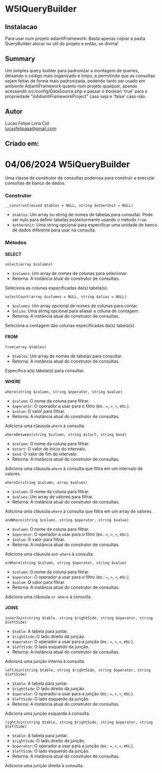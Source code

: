 # W5IQueryBuilder

## Instalacao

Para usar num projeto adiantiFramework: Basta apenas copiar a pasta QueryBuilder alocar no util do projeto e então, se divirta!  

## Summary
Um simples query builder para padronizar a montagem de queries, deixando o código mais organizado e limpo, e permitindo que as consultas sejam feitas de forma mais padronizada, podendo tanto ser usado em ambiente AdiantiFramework quanto num projeto qualquer, apenas acessando src/config/DataSource.php e passar o boolean 'true' para a propriedade "isAdiantiFrameworkProject" caso seja e 'false' caso não.


## Autor
Lucas Felipe Lima Cid  
<lucasfelipaaa@gmail.com>

## Criado em:
04/06/2024
W5iQueryBuilder
================

Uma classe de construtor de consultas poderosa para construir e executar consultas de banco de dados.

### Construtor

`__construct(mixed $tables = NULL, string $otherUnit = NULL)`

* `$tables`: Um array ou string de nomes de tabelas para consultar. Pode ser nulo para definir tabelas posteriormente usando o método `from`.
* `$otherUnit`: Uma string opcional para especificar uma unidade de banco de dados diferente para usar na consulta.

### Métodos

#### SELECT

`select(array $columns)`

* `$columns`: Um array de nomes de colunas para selecionar.
* Retorna: A instância atual do construtor de consultas.

Seleciona as colunas especificadas da(s) tabela(s).

`selectCount(array $columns = NULL, string $alias = NULL)`

* `$columns`: Um array opcional de nomes de colunas para contar.
* `$alias`: Uma string opcional para aliasar a coluna de contagem.
* Retorna: A instância atual do construtor de consultas.

Seleciona a contagem das colunas especificadas da(s) tabela(s).

#### FROM

`from(array $tables)`

* `$tables`: Um array de nomes de tabelas para consultar.
* Retorna: A instância atual do construtor de consultas.

Especifica a(s) tabela(s) para consultar.

#### WHERE

`where(string $column, string $operator, string $value)`

* `$column`: O nome da coluna para filtrar.
* `$operator`: O operador a usar para o filtro (ex.: `=`, `>`, `<`, etc.).
* `$value`: O valor para filtrar.
* Retorna: A instância atual do construtor de consultas.

Adiciona uma cláusula `where` à consulta.

`whereBetween(string $column, string $start, string $end)`

* `$column`: O nome da coluna para filtrar.
* `$start`: O valor de início do intervalo.
* `$end`: O valor de fim do intervalo.
* Retorna: A instância atual do construtor de consultas.

Adiciona uma cláusula `where` à consulta que filtra em um intervalo de valores.

`whereIn(string $column, array $values)`

* `$column`: O nome da coluna para filtrar.
* `$values`: Um array de valores para filtrar.
* Retorna: A instância atual do construtor de consultas.

Adiciona uma cláusula `where` à consulta que filtra em um array de valores.

`andWhere(string $column, string $operator, string $value)`

* `$column`: O nome da coluna para filtrar.
* `$operator`: O operador a usar para o filtro (ex.: `=`, `>`, `<`, etc.).
* `$value`: O valor para filtrar.
* Retorna: A instância atual do construtor de consultas.

Adiciona uma cláusula `and where` à consulta.

`orWhere(string $column, string $operator, string $value)`

* `$column`: O nome da coluna para filtrar.
* `$operator`: O operador a usar para o filtro (ex.: `=`, `>`, `<`, etc.).
* `$value`: O valor para filtrar.
* Retorna: A instância atual do construtor de consultas.

Adiciona uma cláusula `or where` à consulta.

#### JOINS

`innerJoin(string $table, string $rightSide, string $operator, string $leftSide)`

* `$table`: A tabela para juntar.
* `$rightSide`: O lado direito da junção.
* `$operator`: O operador a usar para a junção (ex.: `=`, `>`, `<`, etc.).
* `$leftSide`: O lado esquerdo da junção.
* Retorna: A instância atual do construtor de consultas.

Adiciona uma junção interna à consulta.

`leftJoin(string $table, string $rightSide, string $operator, string $leftSide)`

* `$table`: A tabela para juntar.
* `$rightSide`: O lado direito da junção.
* `$operator`: O operador a usar para a junção (ex.: `=`, `>`, `<`, etc.).
* `$leftSide`: O lado esquerdo da junção.
* Retorna: A instância atual do construtor de consultas.

Adiciona uma junção esquerda à consulta.

`rightJoin(string $table, string $rightSide, string $operator, string $leftSide)`

* `$table`: A tabela para juntar.
* `$rightSide`: O lado direito da junção.
* `$operator`: O operador a usar para a junção (ex.: `=`, `>`, `<`, etc.).
* `$leftSide`: O lado esquerdo da junção.
* Retorna: A instância atual do construtor de consultas.

Adiciona uma junção direita à consulta.
